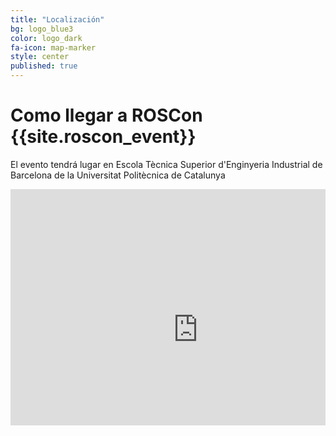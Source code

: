 ```yaml
---
title: "Localización"
bg: logo_blue3
color: logo_dark
fa-icon: map-marker
style: center   
published: true
---
```


# Como llegar a ROSCon {{site.roscon_event}}

El evento tendrá lugar en Escola Tècnica Superior d'Enginyeria Industrial de Barcelona de la Universitat Politècnica de Catalunya

<center>
<div style="position: relative; padding-bottom: 75%; height: 0; overflow: hidden; max-width: 100%;">
<!-- <iframe src="https://www.google.com/maps/d/embed?mid=19JwYTmsRpQhAcSNop8cBgXVHtH3ZeRQ&ehbc=2E312F" width="640" height="480" style="position: absolute; top: 0; left: 0; width: 100%; height: 100%; border:0;"></iframe> -->
<iframe src="https://www.google.com/maps/embed?pb=!1m18!1m12!1m3!1d2993.5069200436046!2d2.113063077955187!3d41.3847963961529!2m3!1f0!2f0!3f0!3m2!1i1024!2i768!4f13.1!3m3!1m2!1s0x12a49678ef40aebd%3A0x898caaf63b47e51b!2sSchool%20of%20Industrial%20Engineering%20of%20Barcelona%20(ETSEIB)%20-%20UPC!5e0!3m2!1ses!2ses!4v1750403893191!5m2!1ses!2ses" width="600" height="450" style="border:0;" allowfullscreen="" loading="lazy" referrerpolicy="no-referrer-when-downgrade"></iframe>
</div>
</center>

